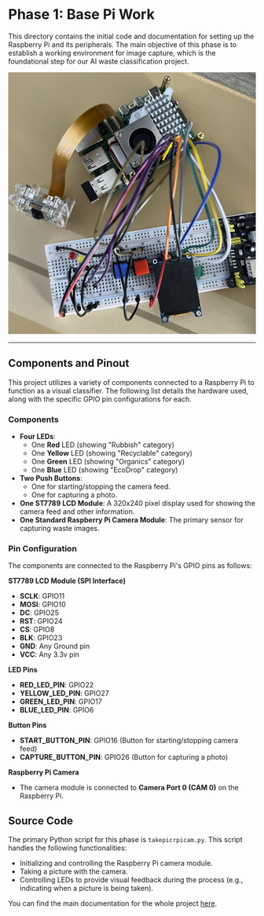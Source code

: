 # Phase 1: Base Pi Work

This directory contains the initial code and documentation for setting up the Raspberry Pi and its peripherals. The main objective of this phase is to establish a working environment for image capture, which is the foundational step for our AI waste classification project.

<div align="center">
  <img src="./prototype.jpg" alt="Prototype Board">
</div>

-----

## Components and Pinout

This project utilizes a variety of components connected to a Raspberry Pi to function as a visual classifier. The following list details the hardware used, along with the specific GPIO pin configurations for each.


### Components

* **Four LEDs**:
    * One **Red** LED (showing "Rubbish" category)
    * One **Yellow** LED (showing "Recyclable" category)
    * One **Green** LED (showing "Organics" category)
    * One **Blue** LED (showing "EcoDrop" category)
* **Two Push Buttons**:
    * One for starting/stopping the camera feed.
    * One for capturing a photo.
* **One ST7789 LCD Module**: A 320x240 pixel display used for showing the camera feed and other information.
* **One Standard Raspberry Pi Camera Module**: The primary sensor for capturing waste images.

### Pin Configuration

The components are connected to the Raspberry Pi's GPIO pins as follows:

**ST7789 LCD Module (SPI Interface)**

* **SCLK**: GPIO11
* **MOSI**: GPIO10
* **DC**: GPIO25
* **RST**: GPIO24
* **CS**: GPIO8
* **BLK**: GPIO23
* **GND**: Any Ground pin
* **VCC**: Any 3.3v pin

**LED Pins**

* **RED_LED_PIN**: GPIO22
* **YELLOW_LED_PIN**: GPIO27
* **GREEN_LED_PIN**: GPIO17
* **BLUE_LED_PIN**: GPIO6

**Button Pins**

* **START_BUTTON_PIN**: GPIO16 (Button for starting/stopping camera feed)
* **CAPTURE_BUTTON_PIN**: GPIO26 (Button for capturing a photo)

**Raspberry Pi Camera**

* The camera module is connected to **Camera Port 0 (CAM 0)** on the Raspberry Pi.

## Source Code

The primary Python script for this phase is `takepicrpicam.py`. This script handles the following functionalities:

  - Initializing and controlling the Raspberry Pi camera module.
  - Taking a picture with the camera.
  - Controlling LEDs to provide visual feedback during the process (e.g., indicating when a picture is being taken).

You can find the main documentation for the whole project [here](/README.md).